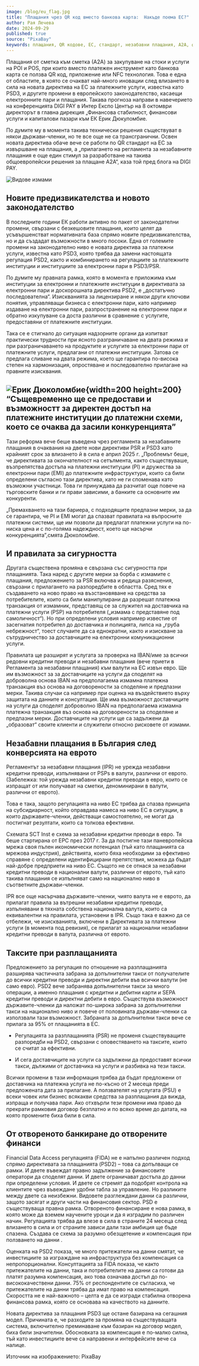 ```yaml
---
image: /blog/eu_flag.jpg
title: "Плащания чрез QR код вместо банкова карта:  Накъде поема ЕС?"
author: Рая Лечева
date: 2024-09-29
published: true
source: "PixaBay"
keywords: плащания, QR кодове, ЕС, стандарт, незабавни плащания, A2A, финансови услуги, дигитални плащания, регулации, иновации, Европейска комисия, DIGI PAY, ПОИ, ПОС, електронни плащания, киберсигурност, дигитална трансформация, финансов сектор, банков сектор, автоматизация, машинно обучение, предотвратяване на измами, кредитен риск, застрахователен риск, пазарен анализ, виртуални асистенти, чатботове, оперативна устойчивост, финтех, криптовалута, управление на риска, защита на данните, киберпрестъпления
---
```


Плащания от сметка към сметка (А2А) за закупуване на стоки и услуги на POI и POS,
при които вместо платежен инструмент като банкова карта се ползва QR код, приложение или NFC технология. Това е една от областите, в която се очакват най-много иновации след влизането в сила на новата директива на ЕС за платежните услуги, известна като PSD3, и другите промени в европейското законодателство, касаещи електронните пари и плащания. Такава прогноза направи в навечерието на конференцията DIGI PAY в Интер Eкспо Център на 8 октомври директорът в главна дирекция „Финансова стабилност, финансови услуги и капиталови пазари към ЕК Ерик Дюкуломбие.

По думите му в момента такива технически решения съществуват в някои държави-членки, но те все още не са трансгранични. Освен новата директива обаче вече се работи по QR стандарт на ЕС за извършване на плащания, а „прилагането на регламента за незабавните плащания е още един стимул за разработване на такива общоевропейски решения за плащане А2А“, каза той пред блога на DIGI PAY.

![Видове измами](/blog/qr_code.jpg)

## Новите предизвикателства и новото законодателство

В последните години ЕК работи активно по пакет от законодателни промени, свързани с безкешовите плащания, които целят да усъвършенстват нормативната база спрямо новите предизвикателства, но и да създадат възможности в много посоки. Една от големите промени на законодателно ниво е новата директива за платежни услуги, известна като PSD3, която трябва да замени настоящата регулация PSD2, както и комбинирането на регулациите за платежните институции и институциите за електронни пари в PSD3/PSR.

По думите му правната рамка, която в момента е приложима към институции за електронни и платежните институции в директивата за електронни пари и доскорошната директива PSD2, е „достатъчно последователна“. Изискванията за лицензиране и някои други ключови понятия, управляващи бизнеса с електронни пари, като например издаване на електронни пари, разпространение на електронни пари и обратно изкупуване са доста различни в сравнение с услугите, предоставяни от платежните институции.

Така се е стигнало до ситуация надзорните органи да изпитват практически трудности при ясното разграничаване на двата режима и при разграничаването на продуктите и услугите за електронни пари от платежните услуги, предлагани от платежни институции. Затова се предлага сливане на двата режима, което ще гарантира по-висока степен на хармонизация, опростяване и последователно прилагане на правните изисквания.

## ![Ерик Дюколомбие](/speakers/eric_d.jpg){width=200 height=200} “Същевременно ще се предостави и възможностт за директен достъп на платежните институции до платежни схеми, което се очаква да засили конкуренцията”

Тази реформа вече беше въведена чрез регламента за незабавните плащания в очаквания на двете нови директиви PSR и PSD3 като крайният срок за влизането й в сила е април 2025 г. „Проблемът беше, че директивата за окончателност на сетълмента, както съществуваше, възпрепятства достъпа на платежни институции (PI) и дружества за електронни пари (EMI) до платежните инфраструктури, които са били определени съгласно тази директива, като не ги споменава като възможни участници. Това ги принуждава да разчитат още повече на търговските банки и ги прави зависими, а банките са основните им конкуренти.

„Премахването на тази бариера, с подходящите предпазни мерки, за да се гарантира, че PI и EMI могат да спазват правилата на въпросните платежни системи, ще им позволи да предлагат платежни услуги на по-ниска цена и с по-голяма надеждност, което ще насърчи конкуренцията”,смята Дюколомбие.

## И правилата за сигурността

Другата съществена промяна е свързана със сигурността при плащанията. Така наред с другите мерки за борба с измамите с плащания, предложението за PSR включва и редица разяснения, свързани с прилагането на разпоредбите в областта. Сред тях е създаването на ново право на възстановяване на средства за потребителите, които са били манипулирани да разрешат платежна транзакция от измамник, представящ се за служител на доставчика на платежни услуги (PSP) на потребителя („измама с представяне под самоличност“). Но при определени условия например известие от засегнатия потребител до доставчика и полицията, липса на „груба небрежност“, тоест случаите да са еднократни, както и изискване за сътрудничество за доставчиците на електронни комуникационни услуги.

Правилата ще разширят и услугата за проверка на IBAN/име за всички редовни кредитни преводи и незабавни плащания (вече приети в Регламента за незабавни плащания) към валути на ЕС извън евро. Ще им възможност за
за доставчиците на услуги да споделят на доброволна основа IBAN на предполагаема измамна платежна транзакция въз основа на договорености за споделяне и предпазни мерки. Такива случаи са например при оценка на въздействието върху защитата на данните и консултация. Ще има възможност доставчиците на услуги да споделят доброволно IBAN на предполагаема измамна платежна транзакция въз основа на договорености за споделяне и предпазни мерки. Доставчиците на услуги ще са задължени да „образоват“ своите клиенти и служители относно рисковете от измами.

## Незабавни плащания в България след конверсията на еврото

Регламентът за незабавни плащания (IPR) не урежда незабавни кредитни преводи, изпълнявани от PSPs в валути, различни от еврото. (Забележка: той урежда незабавни кредитни преводи в евро, които се изпращат от или получават на сметки, деноминирани в валути, различни от еврото).

Това е така, защото регулацията на ниво ЕС трябва да спазва принципа на субсидиарност, който оправдава намеса на ниво ЕС в ситуации, в които държавите-членки, действащи самостоятелно, не могат да постигнат резултати, които са толкова ефективни.

Схемата SCT Inst е схема за незабавни кредитни преводи в евро. Тя беше стартирана от EPC през 2017 г. За да постигне тази паневропейска мрежа своя пълен икономически потенциал (тъй като плащанията са мрежова индустрия), действията, които бяха необходими за ефективно справяне с определени идентифицирани препятствия, можеха да бъдат най-добре предприети на ниво ЕС.
Същото не се отнася за незабавни кредитни преводи в национални валути, различни от еврото, тъй като такива плащания се изпълняват само на национално ниво в съответните държави-членки.

IPR все още насърчава държавите-членки, чиято валута не е еврото, да прилагат правила за вътрешни незабавни кредитни преводи, изпълнявани в тяхната собствена национална валута, които са еквивалентни на правилата, установени в IPR. Също така е важно да се отбележи, че изискванията, включени в Директивата за платежни услуги (в момента под ревизия), се прилагат за национални незабавни кредитни преводи в валута, различна от еврото.

## Таксите при разплащанията

Предложението за регулация по отношение на разплащанията разширява частичната забрана за допълнителни такси от получателите до всички кредитни преводи и директни дебити във всички валути (не само евро). PSD2 вече забранява допълнителни такси за много операции, а именно плащания с кредитни и дебитни карти и SEPA кредитни преводи и директни дебити в евро. Съществува възможност държавите-членки да наложат по-широка забрана за допълнителни такси на национално ниво и повече от половината държави-членки са използвали тази възможност. Забраната за допълнителни такси вече се прилага за 95% от плащанията в ЕС.

- Регулацията за разплащанията (PSR) не променя съществуващите разпоредби на PSD2, свързани с оповестяването на таксите, които се считат за ефективни.

- И сега доставчиците на услуги са задължени да предоставят всички такси, дължими от доставчика на услуги и разбивка на тези такси.

Всички промени в тази информация трябва да бъдат предложени от доставчика на платежна услуга не по-късно от 2 месеца преди предложената дата за прилагане. A ползвателят на услугата (PSU) е всеки човек или бизнес всякакви средства за разплащания да вижда, изпраща и получава пари. Ако отхвърли тези промени има право да прекрати рамковия договор безплатно и по всяко време до датата, на която промените биха били в сила.

## От отвореното банкиране до отворените финанси

Financial Data Access регулацията (FIDA) не е напълно различен подход спрямо директивата за плащанията (PSD2) – това са допълващи се рамки. И двете въвеждат правно задължение за финансовите оператори да споделят данни. И двете ограничават достъпа до данни при определени условия. И двете се стремят да подобрят контрола на клиентите чрез въвеждане удобни табла за управление.
Но разликите между двете са неизбежни. Видовете разглеждани данни са различни, защото засягат и други части на финансовия сектор. PSD е съществуваща правна рамка. Отвореното финансиране е нова рамка, в която може да вземем научените уроци и да я изградим по различен начин. Регулацията трябва да влезе в сила в страните 24 месеца след влизането в сила и от страните зависи дали тази амбиция ще бъде спазена.
Създава се схема за разумно обезщетение и компенсация при ползването на данни .

Оценката на PSD2 показа, че много притежатели на данни смятат, че инвестициите за изграждане на инфраструктура без компенсация са непропорционални. Консултацията за FIDA показа, че както притежателите на данни, така и потребителите на данни са готови да платят разумна компенсация, ако това означава достъп до по-висококачествени данни. 75% от респондентите се съгласиха, че притежателите на данни трябва да имат право на компенсация. Скоростта не е най-важното – целта е да се изгради стабилна отворена финансова рамка, която се основава на качеството на данните.

Новата директива за плащания PSD3 ще остане базирана на сегашния модел. Причината е, че разходите за промяна на съществуващата система, включително преминаване към базиран на договор модел, биха били значителни. Обосновката за компенсация е по-малко силна, тъй като инвестициите вече са направени и интерфейсите вече са налице.

Източник на изображението: PixaBay
